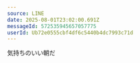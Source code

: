 ```yaml
---
source: LINE
date: 2025-08-01T23:02:00.691Z
messageId: 572535945657057775
userId: Ub72e0555cbf4df6c5440b4dc7993c71d
---
```


気持ちのいい朝だ